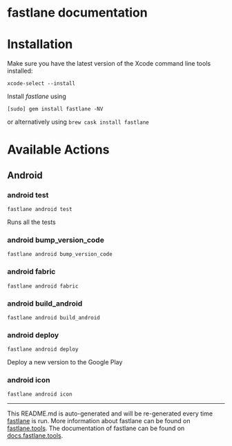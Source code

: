 fastlane documentation
================
# Installation

Make sure you have the latest version of the Xcode command line tools installed:

```
xcode-select --install
```

Install _fastlane_ using
```
[sudo] gem install fastlane -NV
```
or alternatively using `brew cask install fastlane`

# Available Actions
## Android
### android test
```
fastlane android test
```
Runs all the tests
### android bump_version_code
```
fastlane android bump_version_code
```

### android fabric
```
fastlane android fabric
```

### android build_android
```
fastlane android build_android
```

### android deploy
```
fastlane android deploy
```
Deploy a new version to the Google Play
### android icon
```
fastlane android icon
```


----

This README.md is auto-generated and will be re-generated every time [fastlane](https://fastlane.tools) is run.
More information about fastlane can be found on [fastlane.tools](https://fastlane.tools).
The documentation of fastlane can be found on [docs.fastlane.tools](https://docs.fastlane.tools).

